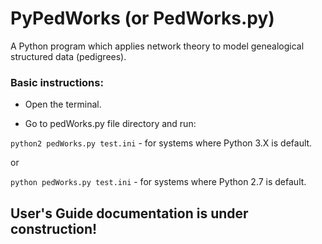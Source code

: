 # PyPedWorks (or PedWorks.py)
A Python program which applies network theory to model genealogical structured data (pedigrees).


### Basic instructions:
  * Open the terminal.

  * Go to pedWorks.py file directory and run:


``python2 pedWorks.py test.ini`` - for systems where Python 3.X is default.

or

``python pedWorks.py test.ini`` - for systems where Python 2.7 is default.




## User's Guide documentation is under construction!
